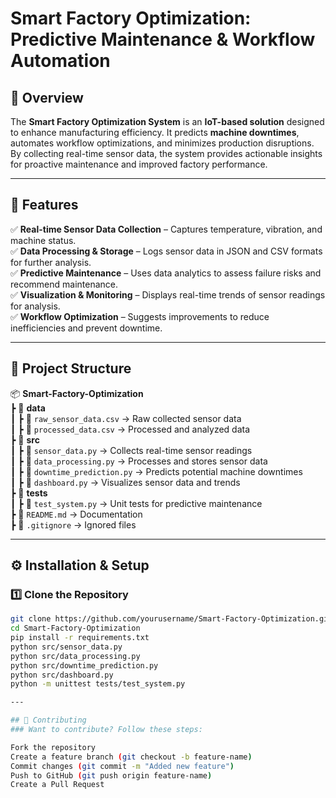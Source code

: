 # **Smart Factory Optimization: Predictive Maintenance & Workflow Automation**

## 📌 Overview
The **Smart Factory Optimization System** is an **IoT-based solution** designed to enhance manufacturing efficiency. It predicts **machine downtimes**, automates workflow optimizations, and minimizes production disruptions. By collecting real-time sensor data, the system provides actionable insights for proactive maintenance and improved factory performance.

---

## 🚀 Features
✅ **Real-time Sensor Data Collection** – Captures temperature, vibration, and machine status.  
✅ **Data Processing & Storage** – Logs sensor data in JSON and CSV formats for further analysis.  
✅ **Predictive Maintenance** – Uses data analytics to assess failure risks and recommend maintenance.  
✅ **Visualization & Monitoring** – Displays real-time trends of sensor readings for analysis.  
✅ **Workflow Optimization** – Suggests improvements to reduce inefficiencies and prevent downtime.  

---

## 📂 Project Structure
📦 **Smart-Factory-Optimization**  
 ┣ 📂 **data**  
 ┃ ┣ 📜 `raw_sensor_data.csv` → Raw collected sensor data  
 ┃ ┣ 📜 `processed_data.csv` → Processed and analyzed data  
 ┣ 📂 **src**  
 ┃ ┣ 📜 `sensor_data.py` → Collects real-time sensor readings  
 ┃ ┣ 📜 `data_processing.py` → Processes and stores sensor data  
 ┃ ┣ 📜 `downtime_prediction.py` → Predicts potential machine downtimes  
 ┃ ┣ 📜 `dashboard.py` → Visualizes sensor data and trends  
 ┣ 📂 **tests**  
 ┃ ┣ 📜 `test_system.py` → Unit tests for predictive maintenance  
 ┣ 📜 `README.md` → Documentation  
 ┣ 📜 `.gitignore` → Ignored files  

---

## ⚙️ Installation & Setup
### 1️⃣ Clone the Repository  
```sh
git clone https://github.com/yourusername/Smart-Factory-Optimization.git
cd Smart-Factory-Optimization
pip install -r requirements.txt
python src/sensor_data.py
python src/data_processing.py
python src/downtime_prediction.py
python src/dashboard.py
python -m unittest tests/test_system.py

---

## 🤝 Contributing
### Want to contribute? Follow these steps:

Fork the repository
Create a feature branch (git checkout -b feature-name)
Commit changes (git commit -m "Added new feature")
Push to GitHub (git push origin feature-name)
Create a Pull Request
